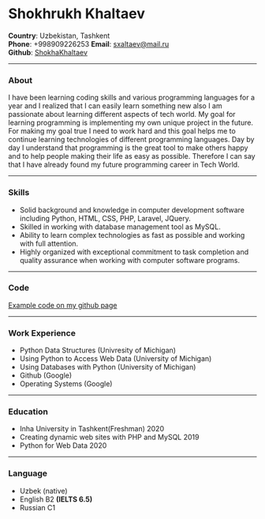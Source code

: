 # Shokhrukh Khaltaev
**Country**: Uzbekistan, Tashkent\
**Phone**: +998909226253 **Email**: sxaltaev@mail.ru\
**Github**: [ShokhaKhaltaev](https://github.com/ShokhaKhaltaev?tab=repositories)
***

### **About**

I have been learning coding skills and various programming languages for a year and I realized that I can easily learn something new also I am passionate about learning 
different aspects of tech world. My goal for learning programming is implementing my own unique project in the future. For making my goal true I need to work hard and this 
goal helps me to continue learning technologies of different programming languages. Day by day I understand that programming is the great tool to make others happy and to 
help people making their life as easy as possible. Therefore I can say that I have already found my future programming career in Tech World.
***

### **Skills**

* Solid background and knowledge in computer development software including Python, HTML, CSS, PHP, Laravel, JQuery.
* Skilled in working with database management tool as MySQL.
* Ability to learn complex technologies as fast as possible and working with full attention.
* Highly organized with exceptional commitment to task completion and quality assurance when working with computer software programs.
***

### Code

[Example code on my github page](https://github.com/ShokhaKhaltaev/myblog) 

***

### Work Experience

* Python Data Structures (Univresity of Michigan)
* Using Python to Access Web Data (University of Michigan)
* Using Databases with Python (University of Michigan)
* Github (Google)
* Operating Systems (Google)

***

### Education 

* Inha University in Tashkent(Freshman) 2020
* Creating dynamic web sites with PHP and MySQL 2019
* Python for Web Data 2020

***

### Language

* Uzbek (native)
* English B2 **(IELTS 6.5)**
* Russian C1
